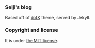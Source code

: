 ### Seiji's blog
Based off of [dotX](https://github.com/nandomoreirame/dotX) theme,
served by Jekyll.

### Copyright and license

It is under [the MIT license](/LICENSE).
